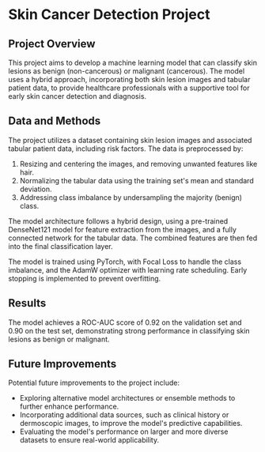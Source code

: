 # Skin Cancer Detection Project

## Project Overview
This project aims to develop a machine learning model that can classify skin lesions as benign (non-cancerous) or malignant (cancerous). The model uses a hybrid approach, incorporating both skin lesion images and tabular patient data, to provide healthcare professionals with a supportive tool for early skin cancer detection and diagnosis.

## Data and Methods
The project utilizes a dataset containing skin lesion images and associated tabular patient data, including risk factors. The data is preprocessed by:
1. Resizing and centering the images, and removing unwanted features like hair.
2. Normalizing the tabular data using the training set's mean and standard deviation.
3. Addressing class imbalance by undersampling the majority (benign) class.

The model architecture follows a hybrid design, using a pre-trained DenseNet121 model for feature extraction from the images, and a fully connected network for the tabular data. The combined features are then fed into the final classification layer.

The model is trained using PyTorch, with Focal Loss to handle the class imbalance, and the AdamW optimizer with learning rate scheduling. Early stopping is implemented to prevent overfitting.

## Results
The model achieves a ROC-AUC score of 0.92 on the validation set and 0.90 on the test set, demonstrating strong performance in classifying skin lesions as benign or malignant.

## Future Improvements
Potential future improvements to the project include:
- Exploring alternative model architectures or ensemble methods to further enhance performance.
- Incorporating additional data sources, such as clinical history or dermoscopic images, to improve the model's predictive capabilities.
- Evaluating the model's performance on larger and more diverse datasets to ensure real-world applicability.


